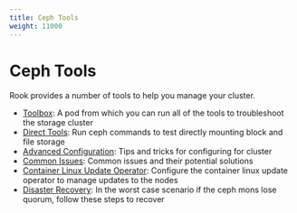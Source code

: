```yaml
---
title: Ceph Tools
weight: 11000
---
```


# Ceph Tools

Rook provides a number of tools to help you manage your cluster.
- [Toolbox](ceph-toolbox.md): A pod from which you can run all of the tools to troubleshoot the storage cluster
- [Direct Tools](direct-tools.md): Run ceph commands to test directly mounting block and file storage
- [Advanced Configuration](ceph-advanced-configuration.md): Tips and tricks for configuring for cluster
- [Common Issues](ceph-common-issues.md): Common issues and their potential solutions
- [Container Linux Update Operator](container-linux.md): Configure the container linux update operator to manage updates to the nodes
- [Disaster Recovery](disaster-recovery.md): In the worst case scenario if the ceph mons lose quorum, follow these steps to recover

